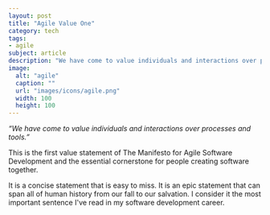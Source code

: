 ```yaml
---
layout: post
title: "Agile Value One"
category: tech
tags:
- agile
subject: article
description: "We have come to value individuals and interactions over processes and tools."
image:
  alt: "agile"
  caption: ""
  url: "images/icons/agile.png"
  width: 100
  height: 100
---
```


_“We have come to value individuals and interactions over processes and tools.”_

This is the first value statement of
The Manifesto for Agile Software Development
and the essential cornerstone for people creating software together.

It is a concise statement that is easy to miss.
It is an epic statement that can span all of human history from our fall to our salvation.
I consider it the most important sentence I've read in my software development career.
